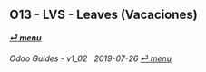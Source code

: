 ## O13 - LVS - Leaves (Vacaciones)
#### [_&#x23CE; menu_](/o13/ee/o13-ee-guides_menu.md)  

	
###### Odoo Guides - v1_02 &nbsp; 2019-07-26  [_&#x23CE; menu_](/o13/ee/o13-ee-guides_menu.md)  
